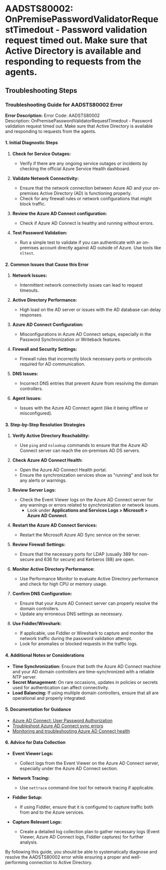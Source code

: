# AADSTS80002: OnPremisePasswordValidatorRequestTimedout - Password validation request timed out. Make sure that Active Directory is available and responding to requests from the agents.


## Troubleshooting Steps
### Troubleshooting Guide for AADSTS80002 Error

**Error Description:**
Error Code: AADSTS80002  
Description: OnPremisePasswordValidatorRequestTimedout - Password validation request timed out. Make sure that Active Directory is available and responding to requests from the agents.

#### 1. Initial Diagnostic Steps

1. **Check for Service Outages:**
   - Verify if there are any ongoing service outages or incidents by checking the official Azure Service Health dashboard.

2. **Validate Network Connectivity:**
   - Ensure that the network connection between Azure AD and your on-premises Active Directory (AD) is functioning properly.
   - Check for any firewall rules or network configurations that might block traffic.

3. **Review the Azure AD Connect configuration:**
   - Check if Azure AD Connect is healthy and running without errors. 

4. **Test Password Validation:**
   - Run a simple test to validate if you can authenticate with an on-premises account directly against AD outside of Azure. Use tools like `nltest`.

#### 2. Common Issues that Cause this Error

1. **Network Issues:**
   - Intermittent network connectivity issues can lead to request timeouts.

2. **Active Directory Performance:**
   - High load on the AD server or issues with the AD database can delay responses.

3. **Azure AD Connect Configuration:**
   - Misconfigurations in Azure AD Connect setups, especially in the Password Synchronization or Writeback features.

4. **Firewall and Security Settings:**
   - Firewall rules that incorrectly block necessary ports or protocols required for AD communication.

5. **DNS Issues:**
   - Incorrect DNS entries that prevent Azure from resolving the domain controllers.

6. **Agent Issues:**
   - Issues with the Azure AD Connect agent (like it being offline or misconfigured).

#### 3. Step-by-Step Resolution Strategies

1. **Verify Active Directory Reachability:**
   - Use `ping` and `nslookup` commands to ensure that the Azure AD Connect server can reach the on-premises AD DS servers.

2. **Check Azure AD Connect Health:**
   - Open the Azure AD Connect Health portal.
   - Ensure the synchronization services show as "running" and look for any alerts or warnings.

3. **Review Server Logs:**
   - Check the Event Viewer logs on the Azure AD Connect server for any warnings or errors related to synchronization or network issues.
     - Look under **Applications and Services Logs > Microsoft > Azure AD Connect**.

4. **Restart the Azure AD Connect Services:**
   - Restart the Microsoft Azure AD Sync service on the server.

5. **Review Firewall Settings:**
   - Ensure that the necessary ports for LDAP (usually 389 for non-secure and 636 for secure) and Kerberos (88) are open.

6. **Monitor Active Directory Performance:**
   - Use Performance Monitor to evaluate Active Directory performance and check for high CPU or memory usage.

7. **Confirm DNS Configuration:**
   - Ensure that your Azure AD Connect server can properly resolve the domain controllers.
   - Update any erroneous DNS settings as necessary.

8. **Use Fiddler/Wireshark:**
   - If applicable, use Fiddler or Wireshark to capture and monitor the network traffic during the password validation attempt.
   - Look for anomalies or blocked requests in the traffic logs.

#### 4. Additional Notes or Considerations

- **Time Synchronization:** Ensure that both the Azure AD Connect machine and your AD domain controllers are time-synchronized with a reliable NTP server.
- **Secret Management:** On rare occasions, updates in policies or secrets used for authentication can affect connectivity.
- **Load Balancing:** If using multiple domain controllers, ensure that all are operational and properly integrated.

#### 5. Documentation for Guidance

- [Azure AD Connect: User Password Authorization](https://learn.microsoft.com/en-us/azure/active-directory/hybrid/deploy-connect-password-authentication)
- [Troubleshoot Azure AD Connect sync errors](https://learn.microsoft.com/en-us/azure/active-directory/hybrid/tshoot-connect-sync-errors)
- [Monitoring and troubleshooting Azure AD Connect health](https://learn.microsoft.com/en-us/azure/active-directory/hybrid/monitoring-azure-ad-connect-health)

#### 6. Advice for Data Collection

- **Event Viewer Logs:**
  - Collect logs from the Event Viewer on the Azure AD Connect server, especially under the Azure AD Connect section.
  
- **Network Tracing:**
  - Use `nettrace` command-line tool for network tracing if applicable.
  
- **Fiddler Setup:**
  - If using Fiddler, ensure that it is configured to capture traffic both from and to the Azure services.

- **Capture Relevant Logs:**
  - Create a detailed log collection plan to gather necessary logs (Event Viewer, Azure AD Connect logs, Fiddler captures) for further analysis.

By following this guide, you should be able to systematically diagnose and resolve the AADSTS80002 error while ensuring a proper and well-performing connection to Active Directory.